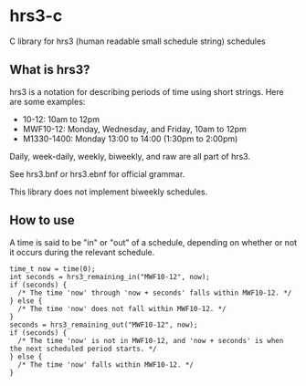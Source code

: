 # hrs3-c
C library for hrs3 (human readable small schedule string) schedules

## What is hrs3?

hrs3 is a notation for describing periods of time using short strings.
Here are some examples:

* 10-12: 10am to 12pm
* MWF10-12: Monday, Wednesday, and Friday, 10am to 12pm
* M1330-1400: Monday 13:00 to 14:00 (1:30pm to 2:00pm)

Daily, week-daily, weekly, biweekly, and raw are all part of hrs3.

See hrs3.bnf or hrs3.ebnf for official grammar.

This library does not implement biweekly schedules.

## How to use

A time is said to be "in" or "out" of a schedule, depending on whether
or not it occurs during the relevant schedule.

    time_t now = time(0);
    int seconds = hrs3_remaining_in("MWF10-12", now);
    if (seconds) {
      /* The time 'now' through 'now + seconds' falls within MWF10-12. */
    } else {
      /* The time 'now' does not fall within MWF10-12. */
    }
    seconds = hrs3_remaining_out("MWF10-12", now);
    if (seconds) {
      /* The time 'now' is not in MWF10-12, and 'now + seconds' is when the next scheduled period starts. */
    } else {
      /* The time 'now' falls within MWF10-12. */
    }

